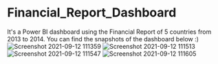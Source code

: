 # Financial_Report_Dashboard
It's a Power BI dashboard using the Financial Report of 5 countries from 2013 to 2014. You can find the snapshots of the dashboard below :)
![Screenshot 2021-09-12 111359](https://user-images.githubusercontent.com/73299884/132973651-5c9b8815-6b26-4ce6-b10a-edc7ff41373d.png)
![Screenshot 2021-09-12 111513](https://user-images.githubusercontent.com/73299884/132973678-d54b9c03-c1f5-4fe3-bf5e-3e0cb46ebf69.png)
![Screenshot 2021-09-12 111547](https://user-images.githubusercontent.com/73299884/132973679-28972053-ff45-4f4b-8ad0-e1fdedb73e49.png)
![Screenshot 2021-09-12 111605](https://user-images.githubusercontent.com/73299884/132973680-b5f05df2-09ac-4703-9c68-9950ab3e7877.png)
